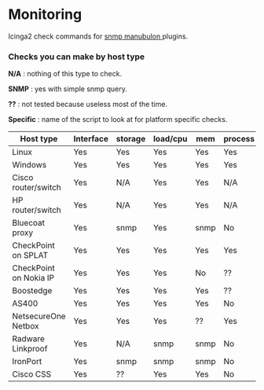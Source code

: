 Monitoring
==========

Icinga2 check commands for <a href="http://nagios.manubulon.com/index_snmp.html"> snmp manubulon </a> plugins.

### Checks you can make by host type

**N/A**      : nothing of this type to check.

**SNMP**     : yes with simple snmp query.

**??**       : not tested because useless most of the time.

**Specific** : name of the script to look at for platform specific checks.


  Host type               | Interface  | storage  | load/cpu  | mem | process  | env | specific
  ------------------------|------------|----------|-----------|-----|----------|-----|-------------------------
  Linux                   |   Yes      |   Yes    |   Yes     | Yes |   Yes    | No  |
  Windows                 |   Yes      |   Yes    |   Yes     | Yes |   Yes    | No  | check_snmp_win.pl
  Cisco router/switch     |   Yes      |   N/A    |   Yes     | Yes |   N/A    | Yes |
  HP router/switch        |   Yes      |   N/A    |   Yes     | Yes |   N/A    | No  |
  Bluecoat proxy          |   Yes      |   snmp   |   Yes     | snmp|   No     | Yes |
  CheckPoint on SPLAT     |   Yes      |   Yes    |   Yes     | Yes |   Yes    | No  | check_snmp_cpfw.pl
  CheckPoint on Nokia IP  |   Yes      |   Yes    |   Yes     | No  |   ??     | No  | check_snmp_vrrp.pl
  Boostedge               |   Yes      |   Yes    |   Yes     | Yes |   ??     | No  | check_snmp_boostedge.pl
  AS400                   |   Yes      |   Yes    |   Yes     | Yes |   No     | No  |
  NetsecureOne Netbox     |   Yes      |   Yes    |   Yes     | ??  |   Yes    | No  |
  Radware Linkproof       |   Yes      |   N/A    |   snmp    | snmp|   No     | No  | check_snmp_linkproof_nhr <br> check_snmp_vrrp.pl
  IronPort                |   Yes      |   snmp   |   snmp    | snmp|   No     | Yes |
  Cisco CSS               |   Yes      |   ??     |   Yes     | Yes |   No     | ??  | check_snmp_css.pl 
